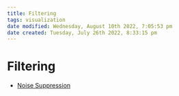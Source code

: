 ```yaml
---
title: Filtering
tags: visualization
date modified: Wednesday, August 10th 2022, 7:05:53 pm
date created: Tuesday, July 26th 2022, 8:33:15 pm
---
```


# Filtering
- [Noise Suppression](Noise%20Suppression.md)

